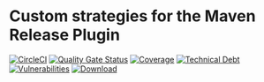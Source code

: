# Custom strategies for the Maven Release Plugin
[![CircleCI](https://circleci.com/gh/mthmulders/custom-maven-release-strategies.svg?style=svg)](https://circleci.com/gh/mthmulders/custom-maven-release-strategies)
[![Quality Gate Status](https://sonarcloud.io/api/project_badges/measure?project=it.mulders.maven%3Acustom-maven-release-strategies&metric=alert_status)](https://sonarcloud.io/dashboard?id=it.mulders.maven%3Acustom-maven-release-strategies)
[![Coverage](https://sonarcloud.io/api/project_badges/measure?project=it.mulders.maven%3Acustom-maven-release-strategies&metric=coverage)](https://sonarcloud.io/dashboard?id=it.mulders.maven%3Acustom-maven-release-strategies)
[![Technical Debt](https://sonarcloud.io/api/project_badges/measure?project=it.mulders.maven%3Acustom-maven-release-strategies&metric=sqale_index)](https://sonarcloud.io/dashboard?id=it.mulders.maven%3Acustom-maven-release-strategies)
[![Vulnerabilities](https://sonarcloud.io/api/project_badges/measure?project=it.mulders.maven%3Acustom-maven-release-strategies&metric=vulnerabilities)](https://sonarcloud.io/dashboard?id=it.mulders.maven%3Acustom-maven-release-strategies)
[![Download](https://api.bintray.com/packages/mthmulders/open-source/custom-release-strategies/images/download.svg) ](https://bintray.com/mthmulders/open-source/custom-release-strategies/_latestVersion)
